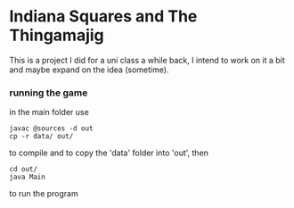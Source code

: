 # Indiana Squares and The Thingamajig

This is a project I did for a uni class a while back, I intend to work on it a bit and maybe expand on the idea (sometime).

### running the game

in the main folder use 
```
javac @sources -d out
cp -r data/ out/
```
to compile and to copy the 'data' folder into 'out', then
```
cd out/
java Main
```
to run the program
